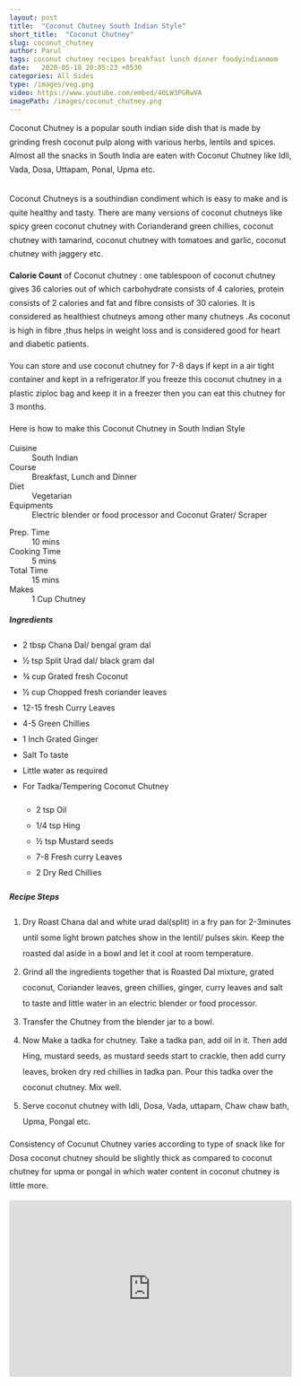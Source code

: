 ```yaml
---
layout: post
title:  "Coconut Chutney South Indian Style"
short_title:  "Coconut Chutney"
slug: coconut_chutney
author: Parul
tags: coconut chutney recipes breakfast lunch dinner foodyindianmom
date:   2020-05-18 20:05:23 +0530
categories: All Sides
type: /images/veg.png
video: https://www.youtube.com/embed/40LW3PGRwVA
imagePath: /images/coconut_chutney.png
---
```

<p class="text-justify" style="line-height: 175%;">
Coconut Chutney is a popular south indian side dish that is made by grinding fresh coconut pulp along with various herbs, lentils and spices. Almost all the  snacks in South India are eaten with Coconut Chutney like Idli, Vada, Dosa, Uttapam, Ponal, Upma etc.
</p>

<div class="row">
    <div class="col-md-12"><img src="../images/coconut_chutney.png" alt="" class="rounded img-fluid mb-2"></div>
</div>

<p class="text-justify" style="line-height: 175%;">
Coconut Chutneys is a southindian condiment which is  easy to make and is quite healthy and tasty. There are many versions of coconut chutneys like  spicy green coconut chutney with Corianderand green chillies, coconut chutney with tamarind, coconut chutney with tomatoes and garlic, coconut chutney with jaggery etc.
</p>

<p class="text-justify" style="line-height: 175%;">
<b>Calorie Count</b> of Coconut chutney : one tablespoon of coconut chutney gives 36 calories out of which carbohydrate consists of 4 calories, protein consists of 2 calories and fat and fibre   consists of 30 calories. It is considered as healthiest chutneys among other many chutneys .As coconut is high in fibre ,thus helps in weight loss and is considered  good for heart and diabetic patients.
</p>

<p class="text-justify" style="line-height: 175%;">
You can store and use  coconut chutney for 7-8 days if kept in a air tight container and kept in  a refrigerator.If you freeze this coconut chutney in a plastic ziploc bag and keep it in a freezer then you can eat this chutney for 3 months.
</p>

<p class="text-justify" style="line-height: 175%;">
Here is how to make this Coconut Chutney in South Indian Style
</p>

<div class="row">
    <div class="col-md-6">
        <dl class="row">
            <dt class="col-sm-4">Cuisine</dt><dd class="col-sm-7">South Indian</dd>
            <dt class="col-sm-4">Course</dt><dd class="col-sm-7">Breakfast, Lunch and Dinner</dd>
            <dt class="col-sm-4">Diet</dt><dd class="col-sm-7">Vegetarian</dd>
            <dt class="col-sm-4">Equipments</dt><dd class="col-sm-7">Electric blender or food processor and Coconut Grater/ Scraper</dd>
        </dl>
    </div>
    <div class="col-md-6">
        <dl class="row">
            <dt class="col-sm-5">Prep. Time</dt><dd class="col-sm-7">10 mins</dd>
            <dt class="col-sm-5">Cooking Time</dt><dd class="col-sm-7">5 mins</dd>
            <dt class="col-sm-5">Total Time</dt><dd class="col-sm-7">15 mins</dd>
            <dt class="col-sm-5">Makes</dt><dd class="col-sm-7">1 Cup Chutney</dd>
        </dl>
    </div>
</div>

<div class="recipe-section-divider"></div>
<div class="row" id="ingredients">
    <div class="col-md-12"><h5 class="font-weight-bold">Ingredients</h5></div>
</div>
<div class="row">
    <div class="col-md-12">
        <ul class="post-list" style="line-height: 200%">
            <li>2 tbsp Chana Dal/ bengal gram dal</li>
            <li>½ tsp Split Urad dal/ black gram dal</li>
            <li>¾ cup Grated fresh Coconut</li>
            <li>½ cup Chopped fresh coriander leaves</li>
            <li>12-15 fresh Curry Leaves</li>
            <li>4-5 Green Chillies</li>
            <li>1 Inch  Grated Ginger </li>
            <li>Salt To taste</li>
            <li>Little water as required</li>
            <li>For Tadka/Tempering Coconut Chutney</li>
            <ul>
            <li>2 tsp Oil</li>
            <li>1/4 tsp Hing</li>
            <li>½ tsp Mustard seeds</li>
            <li>7-8 Fresh curry Leaves</li>
            <li>2 Dry Red Chillies</li>
            </ul>
        </ul>
    </div>
</div>

<div class="recipe-section-divider"></div>
<div class="row" id="recipe">
    <div class="col-md-12"><h5 class="font-weight-bold">Recipe Steps</h5></div>
</div>
<div class="row">
    <div class="col-md-12">
        <ol class="post-list text-justify" style="line-height: 200%">
            <li style="margin-bottom:5px;">Dry Roast Chana dal and white urad dal(split) in a fry pan for 2-3minutes until some light brown patches show in the lentil/ pulses skin. Keep the roasted dal aside in a bowl and let it cool at room temperature.</li>
            <li style="margin-bottom:5px;">Grind all the ingredients together that is Roasted Dal mixture, grated coconut, Coriander leaves, green chillies, ginger, curry leaves and salt to taste and little water in an electric blender or food processor.</li>
            <li style="margin-bottom:5px;">Transfer the Chutney from the blender  jar to a bowl.</li>
            <li style="margin-bottom:5px;">Now Make a tadka for chutney. Take a tadka pan, add oil in it. Then add Hing, mustard seeds, as mustard seeds start to crackle, then add curry leaves, broken dry red chillies in tadka pan. Pour this tadka over the coconut chutney. Mix well.</li>
            <li style="margin-bottom:5px;">Serve coconut chutney with Idli, Dosa, Vada, uttapam, Chaw chaw bath, Upma, Pongal etc.</li>
        </ol>
        <p class="text-justify" style="line-height: 175%;"><i class="fas fa-lightbulb"></i> Consistency of Cocunut Chutney varies according to type of snack like for Dosa coconut chutney should be slightly thick as compared to coconut chutney for upma or pongal in which water content in coconut chutney  is little more.</p>
    </div>
</div>
<div class="row" id="video">
    <div class="col-md-12">
        <div class="embed-responsive embed-responsive-16by9">
            <iframe width="100%" height="315" src="https://www.youtube.com/embed/40LW3PGRwVA" frameborder="0" allow="accelerometer; autoplay; encrypted-media; gyroscope; picture-in-picture" allowfullscreen></iframe>
        </div>
    </div>
</div>
<br>
